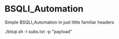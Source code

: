 # BSQLI_Automation


Simple BSQLI_Automation in just little familiar headers 


./blsqi.sh -l subs.txt -p "payload"
